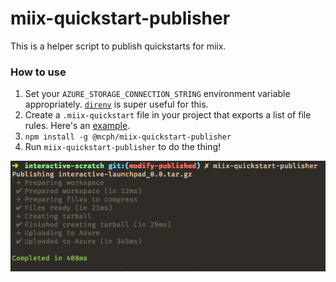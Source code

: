 # miix-quickstart-publisher

This is a helper script to publish quickstarts for miix.

### How to use

1. Set your `AZURE_STORAGE_CONNECTION_STRING` environment variable appropriately. [`direnv`](https://direnv.net/) is super useful for this.
2. Create a `.miix-quickstart` file in your project that exports a list of file rules. Here's an [example](https://github.com/mixer/interactive-launchpad/blob/master/.miix-quickstart).
3. `npm install -g @mcph/miix-quickstart-publisher`
4. Run `miix-quickstart-publisher` to do the thing!

![](./example.png)
